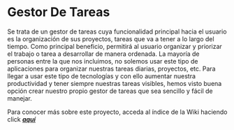 # Gestor De Tareas
Se trata de un gestor de tareas cuya funcionalidad principal hacia el usuario es la organización de sus proyectos, tareas que va a tener a lo largo del tiempo.
Como principal beneficio, permitirá al usuario organizar y priorizar el trabajo o tarea a desarrollar de manera ordenada.
La mayoría de personas entre la que nos incluimos, no solemos usar este tipo de aplicaciones para organizar nuestras tareas diarias, proyectos, etc. Para llegar a usar este tipo de tecnologías y con ello aumentar nuestra productividad y tener siempre nuestras tareas visibles, hemos visto buena opción crear nuestro propio gestor de tareas que sea sencillo y fácil de manejar.

Para conocer más sobre este proyecto, acceda al índice de la Wiki haciendo click _**[aquí](https://github.com/iesgrancapitan-proyectos/202122daw-junio-gestorDeTareas-antonioqc-cralr.wiki.git)**_ 

